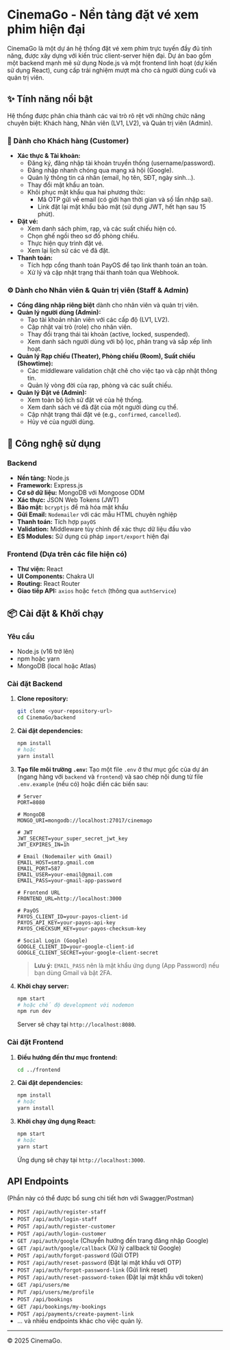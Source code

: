# CinemaGo - Nền tảng đặt vé xem phim hiện đại

CinemaGo là một dự án hệ thống đặt vé xem phim trực tuyến đầy đủ tính năng, được xây dựng với kiến trúc client-server hiện đại. Dự án bao gồm một backend mạnh mẽ sử dụng Node.js và một frontend linh hoạt (dự kiến sử dụng React), cung cấp trải nghiệm mượt mà cho cả người dùng cuối và quản trị viên.

## ✨ Tính năng nổi bật

Hệ thống được phân chia thành các vai trò rõ rệt với những chức năng chuyên biệt: Khách hàng, Nhân viên (LV1, LV2), và Quản trị viên (Admin).

### 👤 Dành cho Khách hàng (Customer)

-   **Xác thực & Tài khoản:**
    -   Đăng ký, đăng nhập tài khoản truyền thống (username/password).
    -   Đăng nhập nhanh chóng qua mạng xã hội (Google).
    -   Quản lý thông tin cá nhân (email, họ tên, SĐT, ngày sinh...).
    -   Thay đổi mật khẩu an toàn.
    -   Khôi phục mật khẩu qua hai phương thức:
        -   Mã OTP gửi về email (có giới hạn thời gian và số lần nhập sai).
        -   Link đặt lại mật khẩu bảo mật (sử dụng JWT, hết hạn sau 15 phút).
-   **Đặt vé:**
    -   Xem danh sách phim, rạp, và các suất chiếu hiện có.
    -   Chọn ghế ngồi theo sơ đồ phòng chiếu.
    -   Thực hiện quy trình đặt vé.
    -   Xem lại lịch sử các vé đã đặt.
-   **Thanh toán:**
    -   Tích hợp cổng thanh toán PayOS để tạo link thanh toán an toàn.
    -   Xử lý và cập nhật trạng thái thanh toán qua Webhook.

### ⚙️ Dành cho Nhân viên & Quản trị viên (Staff & Admin)

-   **Cổng đăng nhập riêng biệt** dành cho nhân viên và quản trị viên.
-   **Quản lý người dùng (Admin):**
    -   Tạo tài khoản nhân viên với các cấp độ (LV1, LV2).
    -   Cập nhật vai trò (role) cho nhân viên.
    -   Thay đổi trạng thái tài khoản (active, locked, suspended).
    -   Xem danh sách người dùng với bộ lọc, phân trang và sắp xếp linh hoạt.
-   **Quản lý Rạp chiếu (Theater), Phòng chiếu (Room), Suất chiếu (Showtime):**
    -   Các middleware validation chặt chẽ cho việc tạo và cập nhật thông tin.
    -   Quản lý vòng đời của rạp, phòng và các suất chiếu.
-   **Quản lý Đặt vé (Admin):**
    -   Xem toàn bộ lịch sử đặt vé của hệ thống.
    -   Xem danh sách vé đã đặt của một người dùng cụ thể.
    -   Cập nhật trạng thái đặt vé (e.g., `confirmed`, `cancelled`).
    -   Hủy vé của người dùng.

## 🚀 Công nghệ sử dụng

### Backend

-   **Nền tảng:** Node.js
-   **Framework:** Express.js
-   **Cơ sở dữ liệu:** MongoDB với Mongoose ODM
-   **Xác thực:** JSON Web Tokens (JWT)
-   **Bảo mật:** `bcryptjs` để mã hóa mật khẩu
-   **Gửi Email:** `Nodemailer` với các mẫu HTML chuyên nghiệp
-   **Thanh toán:** Tích hợp `payOS`
-   **Validation:** Middleware tùy chỉnh để xác thực dữ liệu đầu vào
-   **ES Modules:** Sử dụng cú pháp `import/export` hiện đại

### Frontend (Dựa trên các file hiện có)

-   **Thư viện:** React
-   **UI Components:** Chakra UI
-   **Routing:** React Router
-   **Giao tiếp API:** `axios` hoặc `fetch` (thông qua `authService`)

## 📦 Cài đặt & Khởi chạy

### Yêu cầu

-   Node.js (v16 trở lên)
-   npm hoặc yarn
-   MongoDB (local hoặc Atlas)

### Cài đặt Backend

1.  **Clone repository:**
    ```bash
    git clone <your-repository-url>
    cd CinemaGo/backend
    ```

2.  **Cài đặt dependencies:**
    ```bash
    npm install
    # hoặc
    yarn install
    ```

3.  **Tạo file môi trường `.env`:**
    Tạo một file `.env` ở thư mục gốc của dự án (ngang hàng với `backend` và `frontend`) và sao chép nội dung từ file `.env.example` (nếu có) hoặc điền các biến sau:

    ```env
    # Server
    PORT=8080

    # MongoDB
    MONGO_URI=mongodb://localhost:27017/cinemago

    # JWT
    JWT_SECRET=your_super_secret_jwt_key
    JWT_EXPIRES_IN=1h

    # Email (Nodemailer with Gmail)
    EMAIL_HOST=smtp.gmail.com
    EMAIL_PORT=587
    EMAIL_USER=your-email@gmail.com
    EMAIL_PASS=your-gmail-app-password

    # Frontend URL
    FRONTEND_URL=http://localhost:3000

    # PayOS
    PAYOS_CLIENT_ID=your-payos-client-id
    PAYOS_API_KEY=your-payos-api-key
    PAYOS_CHECKSUM_KEY=your-payos-checksum-key

    # Social Login (Google)
    GOOGLE_CLIENT_ID=your-google-client-id
    GOOGLE_CLIENT_SECRET=your-google-client-secret
    ```
    > **Lưu ý:** `EMAIL_PASS` nên là mật khẩu ứng dụng (App Password) nếu bạn dùng Gmail và bật 2FA.

4.  **Khởi chạy server:**
    ```bash
    npm start
    # hoặc chế độ development với nodemon
    npm run dev
    ```
    Server sẽ chạy tại `http://localhost:8080`.

### Cài đặt Frontend

1.  **Điều hướng đến thư mục frontend:**
    ```bash
    cd ../frontend
    ```

2.  **Cài đặt dependencies:**
    ```bash
    npm install
    # hoặc
    yarn install
    ```

3.  **Khởi chạy ứng dụng React:**
    ```bash
    npm start
    # hoặc
    yarn start
    ```
    Ứng dụng sẽ chạy tại `http://localhost:3000`.

## API Endpoints

(Phần này có thể được bổ sung chi tiết hơn với Swagger/Postman)

-   `POST /api/auth/register-staff`
-   `POST /api/auth/login-staff`
-   `POST /api/auth/register-customer`
-   `POST /api/auth/login-customer`
-   `GET /api/auth/google` (Chuyển hướng đến trang đăng nhập Google)
-   `GET /api/auth/google/callback` (Xử lý callback từ Google)
-   `POST /api/auth/forgot-password` (Gửi OTP)
-   `POST /api/auth/reset-password` (Đặt lại mật khẩu với OTP)
-   `POST /api/auth/forgot-password-link` (Gửi link reset)
-   `POST /api/auth/reset-password-token` (Đặt lại mật khẩu với token)
-   `GET /api/users/me`
-   `PUT /api/users/me/profile`
-   `POST /api/bookings`
-   `GET /api/bookings/my-bookings`
-   `POST /api/payments/create-payment-link`
-   ... và nhiều endpoints khác cho việc quản lý.

---
© 2025 CinemaGo.

